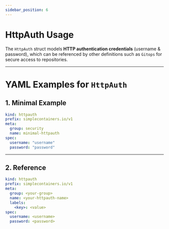 ```yaml
---
sidebar_position: 6
---
```


# HttpAuth Usage

The `HttpAuth` struct models **HTTP authentication credentials** (username & password), which can be referenced by other
definitions such as `Gitops` for secure access to repositories.

---

# YAML Examples for `HttpAuth`

## 1. Minimal Example

```yaml
kind: httpauth
prefix: simplecontainers.io/v1
meta:
  group: security
  name: minimal-httpauth
spec:
  username: "username"   
  password: "password"
```

---

## 2. Reference

```yaml
kind: httpauth
prefix: simplecontainers.io/v1
meta:
  group: <your-group>
  name: <your-httpauth-name>
  labels:
    <key>: <value>
spec:
  username: <username>
  password: <password>
```